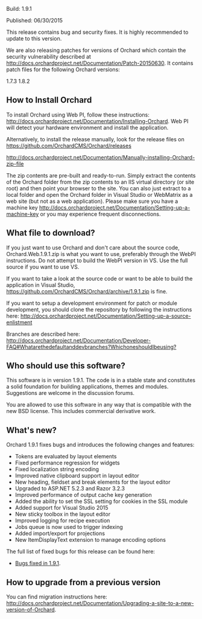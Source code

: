 Build: 1.9.1

Published: 06/30/2015

This release contains bug and security fixes. It is highly recommended to update to this version.

We are also releasing patches for versions of Orchard which contain the security vulnerability described at http://docs.orchardproject.net/Documentation/Patch-20150630. It contains patch files for the following Orchard versions:

1.7.3
1.8.2

How to Install Orchard
----------------------

To install Orchard using Web PI, follow these instructions:
<http://docs.orchardproject.net/Documentation/Installing-Orchard>.
Web PI will detect your hardware environment and install the application.

Alternatively, to install the release manually, look for the release files on 
https://github.com/OrchardCMS/Orchard/releases

<http://docs.orchardproject.net/Documentation/Manually-installing-Orchard-zip-file>

The zip contents are pre-built and ready-to-run. Simply extract the contents of the Orchard
folder from the zip contents to an IIS virtual directory (or site root) and then point your
browser to the site. You can also just extract to a local folder and open the Orchard
folder in Visual Studio or WebMatrix as a web site (but not as a web application).
Please make sure you have a machine key
<http://docs.orchardproject.net/Documentation/Setting-up-a-machine-key>
or you may experience frequent disconnections.

What file to download?
----------------------

If you just want to use Orchard and don't care about the source code, Orchard.Web.1.9.1.zip
is what you want to use, preferably through the WebPI instructions.
Do not attempt to build the WebPI version in VS. Use the full source if you want to use VS.

If you want to take a look at the source code or want to be able to build the application in Visual Studio,
https://github.com/OrchardCMS/Orchard/archive/1.9.1.zip is fine.

If you want to setup a development environment for patch or module development,
you should clone the repository by following the instructions here:
<http://docs.orchardproject.net/Documentation/Setting-up-a-source-enlistment>

Branches are described here: <http://docs.orchardproject.net/Documentation/Developer-FAQ#Whatarethedefaultanddevbranches?WhichoneshouldIbeusing?>

Who should use this software?
-----------------------------

This software is in version 1.9.1. The code is in a stable state and constitutes
a solid foundation for building applications, themes and modules.
Suggestions are welcome in the discussion forums.

You are allowed to use this software in any way that is compatible with the new BSD license.
This includes commercial derivative work.

What's new?
-----------

Orchard 1.9.1 fixes bugs and introduces the following changes and features:

* Tokens are evaluated by layout elements
* Fixed performance regression for widgets
* Fixed localization string encoding
* Improved native clipboard support in layout editor
* New heading, fieldset and break elements for the layout editor
* Upgraded to ASP.NET 5.2.3 and Razor 3.2.3
* Improved performance of output cache key generation
* Added the ability to set the SSL setting for cookies in the SSL module
* Added support for Visual Studio 2015
* New sticky toolbox in the layout editor
* Improved logging for recipe execution
* Jobs queue is now used to trigger indexing
* Added import/export for projections
* New ItemDisplayText extension to manage encoding options

The full list of fixed bugs for this release can be found here:

* [Bugs fixed in 1.9.1](https://github.com/OrchardCMS/Orchard/issues?utf8=%E2%9C%93&q=is%3Aclosed+is%3Aissue+milestone%3A%22Orchard+1.9.1%22+).

How to upgrade from a previous version
--------------------------------------

You can find migration instructions here: <http://docs.orchardproject.net/Documentation/Upgrading-a-site-to-a-new-version-of-Orchard>.

